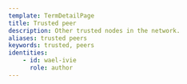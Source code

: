 ```yaml
---
template: TermDetailPage
title: Trusted peer
description: Other trusted nodes in the network.     
aliases: trusted peers
keywords: trusted, peers
identities: 
    - id: wael-ivie
      role: author
---
```

##
